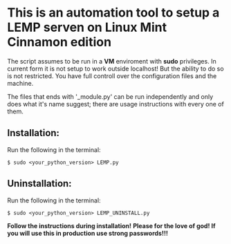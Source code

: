 # This is an automation tool to setup a LEMP serven on Linux Mint Cinnamon edition
The script assumes to be run in a **VM** enviroment with **sudo** privileges.
In current form it is not setup to work outside localhost! But the ability to do so is not restricted. You have full controll over the configuration files and the machine. 

The files that ends with '_module.py' can be run independently and only does what it's name suggest; there are usage instructions with every one of them.

## Installation:
Run the following in the terminal: 
```console
$ sudo <your_python_version> LEMP.py
```
## Uninstallation:
Run the following in the terminal: 
```console
$ sudo <your_python_version> LEMP_UNINSTALL.py
```

**Follow the instructions during installation!**
**Please for the love of god! If you will use this in production use strong passwords!!!**
